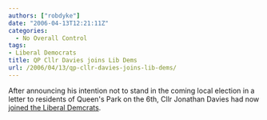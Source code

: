 ```yaml
---
authors: ["robdyke"]
date: "2006-04-13T12:21:11Z"
categories:
  - No Overall Control
tags:
- Liberal Democrats
title: QP Cllr Davies joins Lib Dems
url: /2006/04/13/qp-cllr-davies-joins-lib-dems/
---
```

After announcing his intention not to stand in the coming local election in a letter to residents of Queen's Park on the 6th, Cllr Jonathan Davies had now [joined the Liberal Demcrats](http://www.brentlibdems.org.uk/news/299.html).